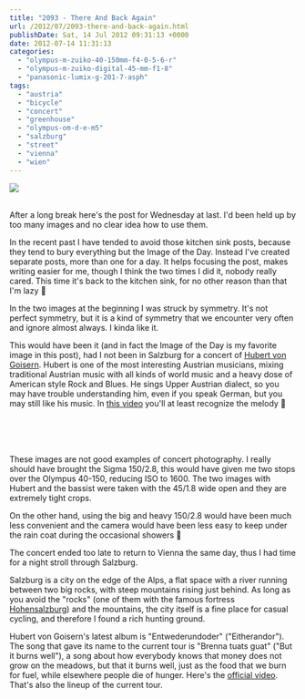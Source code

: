 ```yaml
---
title: "2093 - There And Back Again"
url: /2012/07/2093-there-and-back-again.html
publishDate: Sat, 14 Jul 2012 09:31:13 +0000
date: 2012-07-14 11:31:13
categories: 
  - "olympus-m-zuiko-40-150mm-f4-0-5-6-r"
  - "olympus-m-zuiko-digital-45-mm-f1-8"
  - "panasonic-lumix-g-201-7-asph"
tags: 
  - "austria"
  - "bicycle"
  - "concert"
  - "greenhouse"
  - "olympus-om-d-e-m5"
  - "salzburg"
  - "street"
  - "vienna"
  - "wien"
---
```

<div class="container">
<div class="center"><a target="_blank" href="https://d25zfm9zpd7gm5.cloudfront.net/1200x1200/2012/20120711_064716_lr.jpg"><img src="https://d25zfm9zpd7gm5.cloudfront.net/0600x0600/2012/20120711_064716_lr.jpg" /></a></div>
</div>
<br />

After a long break here's the post for Wednesday at last. I'd been held up by too many images and no clear idea how to use them. 

<a target="_blank" href="https://d25zfm9zpd7gm5.cloudfront.net/1200x1200/2012/20120711_071023_lr.jpg"><img style="margin: 0pt 10px 0pt 0px; float: left;" src="https://d25zfm9zpd7gm5.cloudfront.net/0150x0150/2012/20120711_071023_lr.jpg" alt="" border="0" /></a> In the recent past I have tended to avoid those kitchen sink posts, because they tend to bury everything but the Image of the Day. Instead I've created separate posts, more than one for a day. It helps focusing the post, makes writing easier for me, though I think the two times I did it, nobody really cared. This time it's back to the kitchen sink, for no other reason than that I'm lazy 🙂

In the two images at the beginning I was struck by symmetry. It's not perfect symmetry, but it is a kind of symmetry that we encounter very often and ignore almost always. I kinda like it.

This would have been it (and in fact the Image of the Day is my favorite image in this post), had I not been in Salzburg for a concert of <a href="http://www.hubertvongoisern.com/" target="_blank">Hubert von Goisern</a>. Hubert is one of the most interesting Austrian musicians, mixing traditional Austrian music with all kinds of world music and a heavy dose of American style Rock and Blues. He sings Upper Austrian dialect, so you may have trouble understanding him, even if you speak German, but you may still like his music. In <a href="http://www.youtube.com/watch?v=CP8VqshB4hs" target="_blank">this video</a> you'll at least recognize the melody 🙂

<div class="container">
<div class="center"><a target="_blank" href="https://d25zfm9zpd7gm5.cloudfront.net/1200x1200/2012/20120711_201801_lr.jpg"><img style="margin: 10pt 10px 10pt 10px;" src="https://d25zfm9zpd7gm5.cloudfront.net/0150x0150/2012/20120711_201801_lr.jpg" alt="" border="0" /></a><a target="_blank" href="https://d25zfm9zpd7gm5.cloudfront.net/1200x1200/2012/20120711_201814_lr.jpg"><img style="margin: 10pt 10px 10pt 10px;" src="https://d25zfm9zpd7gm5.cloudfront.net/0150x0150/2012/20120711_201814_lr.jpg" alt="" border="0" /></a><br /><a target="_blank" href="https://d25zfm9zpd7gm5.cloudfront.net/1200x1200/2012/20120711_205740_lr.jpg"><img style="margin: 10pt 10px 10pt 10px;" src="https://d25zfm9zpd7gm5.cloudfront.net/0150x0150/2012/20120711_205740_lr.jpg" alt="" border="0" /></a><a target="_blank" href="https://d25zfm9zpd7gm5.cloudfront.net/1200x1200/2012/20120711_202054_lr.jpg"><img style="margin: 10pt 10px 10pt 10px;" src="https://d25zfm9zpd7gm5.cloudfront.net/0150x0150/2012/20120711_202054_lr.jpg" alt="" border="0" /></a><a target="_blank" href="https://d25zfm9zpd7gm5.cloudfront.net/1200x1200/2012/20120711_203711_lr.jpg"><img style="margin: 10pt 10px 10pt 10px;" src="https://d25zfm9zpd7gm5.cloudfront.net/0150x0150/2012/20120711_203711_lr.jpg" alt="" border="0" /></a></div>
</div>

These images are not good examples of concert photography. I really should have brought the Sigma 150/2.8, this would have given me two stops over the Olympus 40-150, reducing ISO to 1600. The two images with Hubert and the bassist were taken with the 45/1.8 wide open and they are extremely tight crops.

On the other hand, using the big and heavy 150/2.8 would have been much less convenient and the camera would have been less easy to keep under the rain coat during the occasional showers 🙂

<a target="_blank" href="https://d25zfm9zpd7gm5.cloudfront.net/1200x1200/2012/20120711_224329_lr.jpg"><img style="margin: 0pt 0px 0pt 10px; float: right;" src="https://d25zfm9zpd7gm5.cloudfront.net/0150x0150/2012/20120711_224329_lr.jpg" alt="" border="0" /></a> The concert ended too late to return to Vienna the same day, thus I had time for a night stroll through Salzburg. 

Salzburg is a city on the edge of the Alps, a flat space with a river running between two big rocks, with steep mountains rising just behind. As long as you avoid the "rocks" (one of them with the famous fortress <a href="http://www.salzburg-burgen.at/en/hohensalzburg/" target="_blank">Hohensalzburg</a>) and the mountains, the city itself is a fine place for casual cycling, and therefore I found a rich hunting ground.

 Hubert von Goisern's latest album is "Entwederundoder" ("Eitherandor"). The song that gave its name to the current tour is "Brenna tuats guat" ("But it burns well"), a song about how everybody knows that money does not grow on the meadows, but that it burns well, just as the food that we burn for fuel, while elsewhere people die of hunger. Here's the <a href="http://www.youtube.com/watch?v=l-XYBJOKNMg" target="_blank">official video</a>. That's also the lineup of the current tour.
